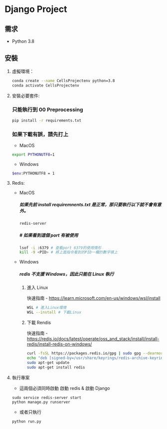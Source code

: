 # Django Project

## 需求

- Python 3.8

## 安裝

1. 虛擬環境：

   ```sh
   conda create --name CellsProjectenv python=3.8
   conda activate CellsProjectenv
   ```

2. 安裝必要套件:

   ### 只能執行到 00 Preprocessing

   ```sh
   pip install -r requirements.txt
   ```

   ### 如果下載有誤，請先打上

   - MacOS

   ```sh
   export PYTHONUTF8=1
   ```

   - Windows

   ```sh
   $env:PYTHONUTF8 = 1
   ```

3. Redis:

   - MacOS

     ##### 如果先前 install requiremnents.txt 是正常，那只要執行以下就不會有意外。

     ```sh
     redis-server
     ```

     ##### # 如果看到這個 port 有被使用

     ```sh
     lsof -i :6379 # 查看port 6379的使用情形
     kill -9 <PID> # 將上面指令看到的PID一欄的數字填上
     ```

   - Windows

     ##### redis 不支援 Windows，因此只能在 Linux 執行

     1. 進入 Linux

        快速指南 - https://learn.microsoft.com/en-us/windows/wsl/install

        ```sh
        WSL # 進入Linux環境
        WSL --install # 下載Linux
        ```

     2. 下載 Rendis

        快速指南 - https://redis.io/docs/latest/operate/oss_and_stack/install/install-redis/install-redis-on-windows/

        ```sh
        curl -fsSL https://packages.redis.io/gpg | sudo gpg --dearmor -o /usr/share/keyrings/redis-archive-keyring.gpg
        echo "deb [signed-by=/usr/share/keyrings/redis-archive-keyring.gpg] https://packages.redis.io/deb $(lsb_release -cs) main" | sudo tee /etc/apt/sources.list.d/redis.list
        sudo apt-get update
        sudo apt-get install redis
        ```

4. 執行專案

   - 這兩個必須同時啟動
     啟動 redis & 啟動 Django

   ```
   sudo service redis-server start
   python manage.py runserver
   ```

   - 或者只執行

   ```
   python run.py
   ```
